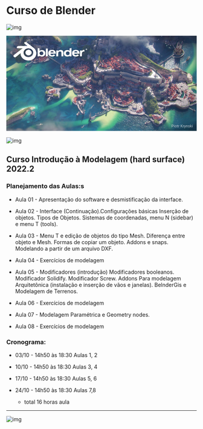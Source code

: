 # Curso de Blender

![img](https://download.blender.org/branding/blender_logo.png)

![img](./figs/splash_blender_33_lts.jpg)

![img](https://www.blender.org/wp-content/uploads/2020/07/blender_logo_no_socket_black.png?x63839)



<!--

- Apresentação do software e desmistificação da interface.
- Interface (Continuação).Configurações básicas Inserção de objetos. Tipos de Objetos. Sistemas de coordenadas,  menu N (side bar) e menu T.

- Menu T e edição de objetos do tipo Mesh. Diferença entre objeto e Mesh. Formas de copiar um objeto. Addons e snaps.

- Modificadores
- Modelagem Paramétrica e Geometry nodes. 
- BelnderGis e Modelagem de Terrenos.

 - Materiais, Slots, UVmap. Exercícios de UVunrap
- Texturas no properties, texturas no shader
- Materiais e texturas Exercício
- baixando blocos e texturas. Ajustando a cena para o render. Iluminação
- Render Image - configurações 
- Basico de animação pela timeline.  Animação de movimento de câmera - Render 
 

-->

## Curso Introdução à Modelagem (hard surface) 2022.2

### Planejamento das Aulas:s

* Aula 01 - Apresentação do software e desmistificação da interface.

* Aula 02 - Interface (Continuação).Configurações básicas Inserção de objetos. Tipos de Objetos. Sistemas de coordenadas,  menu N (sidebar) e menu T (tools).

* Aula 03 - Menu T e edição de objetos do tipo Mesh. Diferença entre objeto e Mesh. Formas de copiar um objeto. Addons e snaps.  Modelando a partir de um arquivo DXF.

* Aula 04 - Exercícios de modelagem

* Aula 05 - Modificadores (introdução) Modificadores booleanos. Modificador Solidify. Modificador Screw. Addons Para modelagem Arquitetônica (instalação e inserção de vãos e janelas). BelnderGis e Modelagem de Terrenos.

* Aula 06 - Exercícios de modelagem

* Aula 07 - Modelagem Paramétrica e Geometry nodes. 

* Aula 08 - Exercícios de modelagem


### Cronograma:


* 03/10 - 14h50 às 18:30 Aulas 1, 2

* 10/10  - 14h50 às 18:30 Aulas 3, 4

* 17/10  - 14h50 às 18:30 Aulas 5, 6

* 24/10  - 14h50 às 18:30 Aulas 7,8

    * total 16 horas aula


<hr>

![img](https://www.blender.org/wp-content/uploads/2020/07/blender_logo_no_socket_white.png?x63839)
